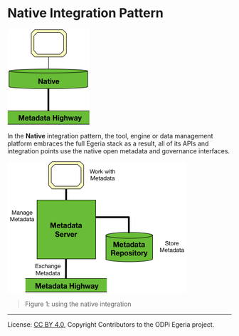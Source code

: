 <!-- SPDX-License-Identifier: CC-BY-4.0 -->
<!-- Copyright Contributors to the ODPi Egeria project. -->

# Native Integration Pattern

![icon](native-integration-platform.png)

In the **Native** integration pattern, the tool, engine or data
management platform embraces the full Egeria stack
as a result, all of its APIs and integration points use the
native open metadata and governance interfaces.

![Figure 1](native-integration-pattern-level-1.png)
> Figure 1: using the native integration



----
License: [CC BY 4.0](https://creativecommons.org/licenses/by/4.0/),
Copyright Contributors to the ODPi Egeria project.
